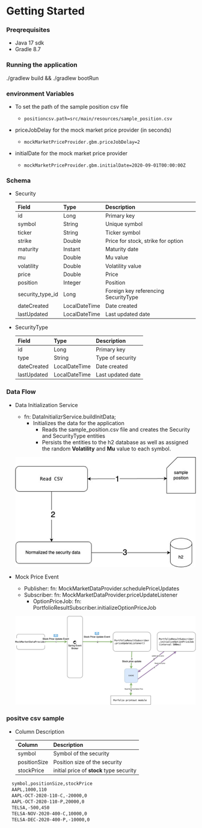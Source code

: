 # Getting Started

### Preqrequisites
- Java 17 sdk
- Gradle 8.7

### Running the application
./gradlew build && ./gradlew bootRun

### environment Variables
- To set the path of the sample position csv file
  - `positioncsv.path=src/main/resources/sample_position.csv`

- priceJobDelay for the mock market price provider (in seconds)
  - `mockMarketPriceProvider.gbm.priceJobDelay=2`

- initialDate for the mock market price provider
  - `mockMarketPriceProvider.gbm.initialDate=2020-09-01T00:00:00Z`

### Schema
- Security

  | Field             | Type          | Description                    |
  |-------------------|---------------|--------------------------------|
  | id                | Long          | Primary key                    |
  | symbol            | String        | Unique symbol                  |
  | ticker            | String        | Ticker symbol                  |
  | strike            | Double        | Price for stock, strike for option |
  | maturity          | Instant       | Maturity date                  |
  | mu                | Double        | Mu value                       |
  | volatility        | Double        | Volatility value               |
  | price             | Double        | Price                          |
  | position          | Integer       | Position                       |
  | security_type_id  | Long          | Foreign key referencing SecurityType |
  | dateCreated       | LocalDateTime | Date created                   |
  | lastUpdated       | LocalDateTime | Last updated date              |

- SecurityType
  
  | Field        | Type          | Description        |
  |--------------|---------------|--------------------|
  | id           | Long          | Primary key        |
  | type         | String        | Type of security   |
  | dateCreated  | LocalDateTime | Date created       |
  | lastUpdated  | LocalDateTime | Last updated date  |


### Data Flow
- Data Initialization Service
  - fn: DataInitializrService.buildInitData;
      - Initializes the data for the application
        - Reads the sample_position.csv file and creates the Security and SecurityType entities
        - Persists the entities to the h2 database as well as assigned the random **Volatility** and **Mu** value to each symbol.

  ![Data_init.jpg](Data_init.jpg)
  
- Mock Price Event
  - Publisher:  fn: MockMarketDataProvider.schedulePriceUpdates
  - Subscriber:  fn: MockMarketDataProvider.priceUpdateListener
    - OptionPriceJob: fn: PortfolioResultSubscriber.initializeOptionPriceJob

  ![portfolio-Page-2.jpg](portfolio-Page-2.jpg)

### positve csv sample 
  - Column Description

    | Column      | Description                        |
    |:------------|:-----------------------------------|
    | symbol      | Symbol of the security             |
    | positionSize | Position size of the security      |
    | stockPrice  | initial price of **stock** type security|

```csv
  symbol,positionSize,stockPrice
  AAPL,1000,110
  AAPL-OCT-2020-110-C,-20000,0
  AAPL-OCT-2020-110-P,20000,0
  TELSA,-500,450
  TELSA-NOV-2020-400-C,10000,0
  TELSA-DEC-2020-400-P,-10000,0
```  